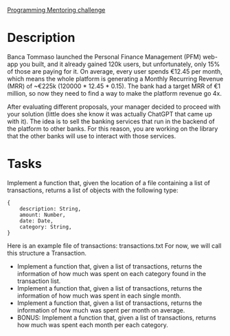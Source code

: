 [Programming Mentoring challenge](https://discord.com/channels/1130043756477960256/1130173129684160634/1211374987743596595)

# Description

Banca Tommaso launched the Personal Finance Management (PFM) web-app you built, and it already gained 120k users, but unfortunately, only 15% of those are paying for it.
On average, every user spends €12.45 per month, which means the whole platform is generating a Monthly Recurring Revenue (MRR) of ~€225k (120000 * 12.45 * 0.15).
The bank had a target MRR of €1 million, so now they need to find a way to make the platform revenue go 4x.

After evaluating different proposals, your manager decided to proceed with your solution (little does she know it was actually ChatGPT that came up with it).
The idea is to sell the banking services that run in the backend of the platform to other banks.
For this reason, you are working on the library that the other banks will use to interact with those services.

# Tasks

Implement a function that, given the location of a file containing a list of transactions, returns a list of objects with the following type:
```
{
    description: String,
    amount: Number,
    date: Date,
    category: String,
}
```
Here is an example file of transactions: transactions.txt
For now, we will call this structure a Transaction.

- Implement a function that, given a list of transactions, returns the information of how much was spent on each category found in the transaction list.
- Implement a function that, given a list of transactions, returns the information of how much was spent in each single month.
- Implement a function that, given a list of transactions, returns the information of how much was spent per month on average.
- BONUS: Implement a function that, given a list of transactions, returns how much was spent each month per each category.